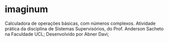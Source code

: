 # imaginum
Calculadora de operações básicas, com números complexos. 
Atividade prática da disciplina de Sistemas Supervisórios, do Prof. Anderson Sacheto na Faculdade UCL;
Desenvolvido por Abner Davi;
